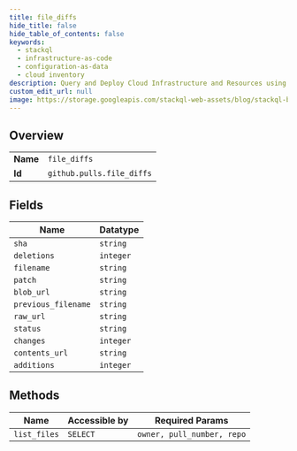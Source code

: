 ```yaml
---
title: file_diffs
hide_title: false
hide_table_of_contents: false
keywords:
  - stackql
  - infrastructure-as-code
  - configuration-as-data
  - cloud inventory
description: Query and Deploy Cloud Infrastructure and Resources using SQL
custom_edit_url: null
image: https://storage.googleapis.com/stackql-web-assets/blog/stackql-blog-post-featured-image.png
---
```

  
    

## Overview
<table><tbody>
<tr><td><b>Name</b></td><td><code>file_diffs</code></td></tr>
<tr><td><b>Id</b></td><td><code>github.pulls.file_diffs</code></td></tr>
</tbody></table>

## Fields
| Name | Datatype |
| ---- | -------- |
| `sha` | `string` |
| `deletions` | `integer` |
| `filename` | `string` |
| `patch` | `string` |
| `blob_url` | `string` |
| `previous_filename` | `string` |
| `raw_url` | `string` |
| `status` | `string` |
| `changes` | `integer` |
| `contents_url` | `string` |
| `additions` | `integer` |
## Methods
| Name | Accessible by | Required Params |
| ---- | ------------- | --------------- |
| `list_files` | `SELECT` | `owner, pull_number, repo` |
